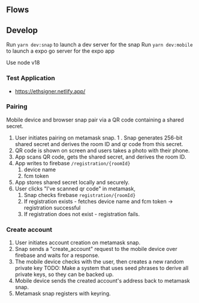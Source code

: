 ## Flows

## Develop

Run `yarn dev:snap` to launch a dev server for the snap
Run `yarn dev:mobile` to launch a expo go server for the expo app

Use node v18

### Test Application
- https://ethsigner.netlify.app/

### Pairing
Mobile device and browser snap pair via a QR code containing a shared secret.

1. User initiates pairing on metamask snap.
    1 . Snap generates 256-bit shared secret and derives the room ID and qr code from this secret.
2. QR code is shown on screen and users takes a photo with their phone.
3. App scans QR code, gets the shared secret, and derives the room ID.
4. App writes to firebase `/registration/{roomId}`
    1. device name
    2. fcm token
5. App stores shared secret locally and securely.
6. User clicks "I've scanned qr code" in metamask, 
    1. Snap checks firebase `registration/{roomId}`
    2. If registration exists - fetches device name and fcm token -> registration successful
    3. If registration does not exist - registration fails.

### Create account

1. User initiates account creation on metamask snap.
2. Snap sends a "create_account" request to the mobile device over firebase and waits for a response.
3. The mobile device checks with the user, then creates a new random private key
    TODO: Make a system that uses seed phrases to derive all private keys, so they can be backed up.
4. Mobile device sends the created account's address back to metamask snap.
5. Metamask snap registers with keyring.
